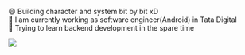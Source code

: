   😄 Building character and system bit by bit xD<br>
  🔭 I am currently working as software engineer(Android) in Tata Digital<br>
  🌱 Trying to learn backend development in the spare time<br>
  
  <img src ="https://thumbs.gfycat.com/CheerySeparateGoldeneye-size_restricted.gif"/>
 
<!--
**prabhat3108/prabhat3108** is a ✨ _special_ ✨ repository because its `README.md` (this file) appears on your GitHub profile.

Here are some ideas to get you started:

- 🔭 I’m currently working on ...
- 🌱 I’m currently learning ...
- 👯 I’m looking to collaborate on ...
- 🤔 I’m looking for help with ...
- 💬 Ask me about ...
- 📫 How to reach me: ...
- 😄 Pronouns: ...
- ⚡ Fun fact: ...
-->
